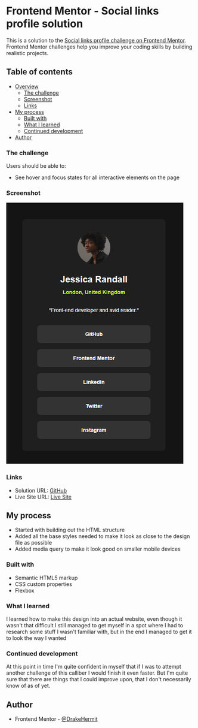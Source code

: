 # Frontend Mentor - Social links profile solution

This is a solution to the [Social links profile challenge on Frontend Mentor](https://www.frontendmentor.io/challenges/social-links-profile-UG32l9m6dQ). Frontend Mentor challenges help you improve your coding skills by building realistic projects. 

## Table of contents

- [Overview](#overview)
  - [The challenge](#the-challenge)
  - [Screenshot](#screenshot)
  - [Links](#links)
- [My process](#my-process)
  - [Built with](#built-with)
  - [What I learned](#what-i-learned)
  - [Continued development](#continued-development)
- [Author](#author)

### The challenge

Users should be able to:

- See hover and focus states for all interactive elements on the page

### Screenshot

![](/assets/images/Finished%20component%20screenshot.png)

### Links

- Solution URL: [GitHub](https://github.com/DrakeHermit/social-links-profile)
- Live Site URL: [Live Site](https://radiant-souffle-1adb07.netlify.app/)

## My process

- Started with building out the HTML structure
- Added all the base styles needed to make it look as close to the design file as possible
- Added media query to make it look good on smaller mobile devices

### Built with

- Semantic HTML5 markup
- CSS custom properties
- Flexbox

### What I learned

I learned how to make this design into an actual website, even though it wasn't that difficult I still managed to get myself in a spot where I had to research some stuff I wasn't familiar with, but in the end I managed to get it to look the way I wanted

### Continued development

At this point in time I'm quite confident in myself that if I was to attempt another challenge of this calliber I would finish it even faster. But I'm quite sure that there are things that I could improve upon, that I don't necessarily know of as of yet.

## Author

- Frontend Mentor - [@DrakeHermit](https://www.frontendmentor.io/profile/DrakeHermit)



